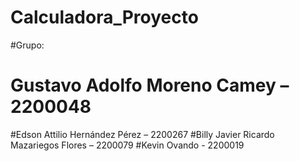 # Calculadora_Proyecto

#Grupo:
# Gustavo Adolfo Moreno Camey – 2200048
#Edson Attilio Hernández Pérez – 2200267
#Billy Javier Ricardo Mazariegos Flores – 2200079
#Kevin Ovando - 2200019
